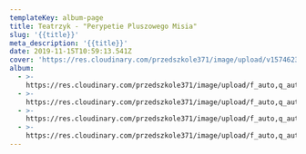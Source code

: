 ```yaml
---
templateKey: album-page
title: Teatrzyk - "Perypetie Pluszowego Misia"
slug: '{{title}}'
meta_description: '{{title}}'
date: 2019-11-15T10:59:13.541Z
cover: 'https://res.cloudinary.com/przedszkole371/image/upload/v1574623894/Albumy%20zdj%C4%99%C4%87/2019/tatrzyk%20%22Przygody%20pluszowego%20misia%22/khnxc7t7w5ohkqch0bav.jpg'
album:
  - >-
    https://res.cloudinary.com/przedszkole371/image/upload/f_auto,q_auto/c_fill,w_1200/v1574623894/Albumy%20zdj%C4%99%C4%87/2019/tatrzyk%20%22Przygody%20pluszowego%20misia%22/khnxc7t7w5ohkqch0bav.jpg
  - >-
    https://res.cloudinary.com/przedszkole371/image/upload/f_auto,q_auto/c_fill,w_1200/v1574623894/Albumy%20zdj%C4%99%C4%87/2019/tatrzyk%20%22Przygody%20pluszowego%20misia%22/lusw5cfawyz9q8rl1ihv.jpg
  - >-
    https://res.cloudinary.com/przedszkole371/image/upload/f_auto,q_auto/c_fill,w_1200/v1574623893/Albumy%20zdj%C4%99%C4%87/2019/tatrzyk%20%22Przygody%20pluszowego%20misia%22/zmgvdcarlzo5i12lxenb.jpg
  - >-
    https://res.cloudinary.com/przedszkole371/image/upload/f_auto,q_auto/c_fill,w_1200/v1574623893/Albumy%20zdj%C4%99%C4%87/2019/tatrzyk%20%22Przygody%20pluszowego%20misia%22/w9vaa99tgmv2ta9zfzns.jpg
---
```


